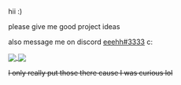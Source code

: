 hii :)

please give me good project ideas

also message me on discord [eeehh#3333](https://discord.com/users/281665697593950209) c:

<a href="https://github.com/anuraghazra/github-readme-stats">
  <img align="center" src="https://github-readme-stats.vercel.app/api?username=eeehh&show_icons=true&theme=jolly&count_private=true&include_all_commits=true&hide=stars" />
  <img align="center" src="https://github-readme-stats.vercel.app/api/top-langs/?username=eeehh&layout=compact&theme=jolly" />
</a>

~~I only really put those there cause I was curious lol~~
